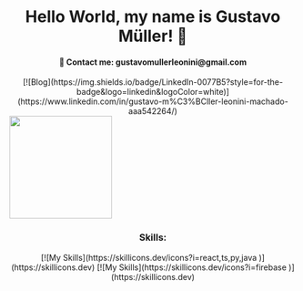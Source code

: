 <h1 align="center">Hello World, my name is Gustavo Müller! 👋</h1>

<h4 align="center"> 📩 Contact me: gustavomullerleonini@gmail.com</h4>

<div align="center">
[![Blog](https://img.shields.io/badge/LinkedIn-0077B5?style=for-the-badge&logo=linkedin&logoColor=white)](https://www.linkedin.com/in/gustavo-m%C3%BCller-leonini-machado-aaa542264/)
</div>


<img align="center" height="180em" src="https://github-readme-stats.vercel.app/api/top-langs/?username=guumuller&layout=compact&langs_count=7&theme=dark"/>

<h3 align="center">Skills:</h3>

<div align="center">
[![My Skills](https://skillicons.dev/icons?i=react,ts,py,java )](https://skillicons.dev)
[![My Skills](https://skillicons.dev/icons?i=firebase )](https://skillicons.dev)
</div>
